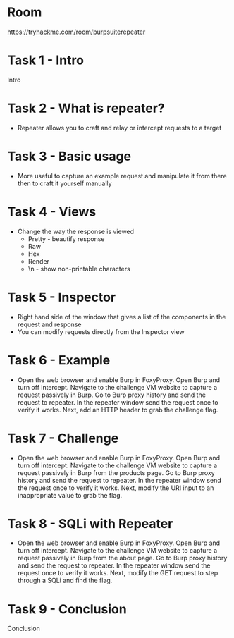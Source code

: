 # Room
https://tryhackme.com/room/burpsuiterepeater

# Task 1 - Intro
Intro

# Task 2 - What is repeater?
* Repeater allows you to craft and relay or intercept requests to a target

# Task 3 - Basic usage
* More useful to capture an example request and manipulate it from there then to craft it yourself manually

# Task 4 - Views
* Change the way the response is viewed
    * Pretty - beautify response
    * Raw
    * Hex
    * Render
    * \n - show non-printable characters

# Task 5 - Inspector
* Right hand side of the window that gives a list of the components in the request and response
* You can modify requests directly from the Inspector view

# Task 6 - Example
* Open the web browser and enable Burp in FoxyProxy.  Open Burp and turn off intercept.  Navigate to the challenge VM website to capture a request passively in Burp.  Go to Burp proxy history and send the request to repeater.  In the repeater window send the request once to verify it works.  Next, add an HTTP header to grab the challenge flag.

# Task 7 - Challenge
* Open the web browser and enable Burp in FoxyProxy.  Open Burp and turn off intercept.  Navigate to the challenge VM website to capture a request passively in Burp from the products page.  Go to Burp proxy history and send the request to repeater.  In the repeater window send the request once to verify it works.  Next, modify the URI input to an inappropriate value to grab the flag.

# Task 8 - SQLi with Repeater
* Open the web browser and enable Burp in FoxyProxy.  Open Burp and turn off intercept.  Navigate to the challenge VM website to capture a request passively in Burp from the about page.  Go to Burp proxy history and send the request to repeater.  In the repeater window send the request once to verify it works.  Next, modify the GET request to step through a SQLi and find the flag.

# Task 9 - Conclusion
Conclusion